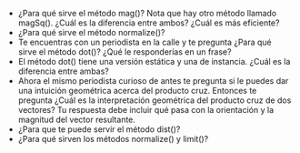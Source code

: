 * ¿Para qué sirve el método mag()? Nota que hay otro método llamado magSq(). ¿Cuál es la diferencia entre ambos? ¿Cuál es más eficiente?
* ¿Para qué sirve el método normalize()?
* Te encuentras con un periodista en la calle y te pregunta ¿Para qué sirve el método dot()? ¿Qué le responderías en un frase?
* El método dot() tiene una versión estática y una de instancia. ¿Cuál es la diferencia entre ambas?
* Ahora el mismo periodista curioso de antes te pregunta si le puedes dar una intuición geométrica acerca del producto cruz. Entonces te pregunta ¿Cuál es la interpretación geométrica del producto cruz de dos vectores? Tu respuesta debe incluir qué pasa con la orientación y la magnitud del vector resultante.
* ¿Para que te puede servir el método dist()?
* ¿Para qué sirven los métodos normalize() y limit()?
